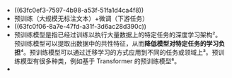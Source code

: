 - ((63fc0ef3-7597-4b98-a53f-51fa1d4ca4f8))
- 预训练（大规模无标注文本）+微调（下游任务）
- ((63fc0f06-8a7e-47fd-a31f-3d6ac28d390c))
- 预训练模型是指已经过训练以执行大量数据上的特定任务的深度学习架构²。预训练模型可以提取出数据中的共性特征，从而**降低模型对特定任务的学习负担**⁴。预训练模型可以通过迁移学习的方式应用到不同的任务或领域上³。预训练模型有很多种类，例如基于 Transformer 的预训练模型⁶。
-